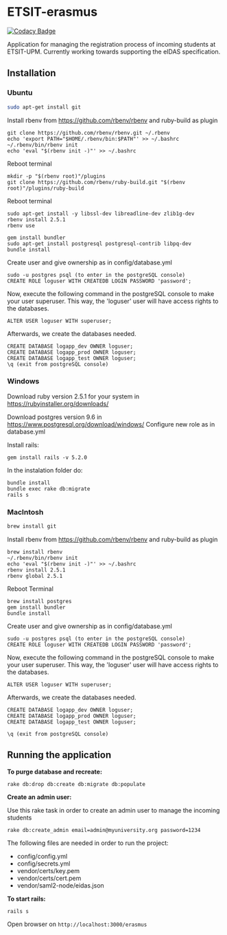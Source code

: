 # ETSIT-erasmus
[![Codacy Badge](https://api.codacy.com/project/badge/Grade/bccabf42125f4b20b005d05a68835527)](https://app.codacy.com/app/sonsoleslp/ETSIT-erasmus?utm_source=github.com&utm_medium=referral&utm_content=ging/ETSIT-erasmus&utm_campaign=Badge_Grade_Dashboard)

Application for managing the registration process of incoming students at ETSIT-UPM.
Currently working towards supporting the eIDAS specification.

## Installation

### Ubuntu

```bash
sudo apt-get install git
```
Install rbenv from https://github.com/rbenv/rbenv and ruby-build as plugin

```
git clone https://github.com/rbenv/rbenv.git ~/.rbenv
echo 'export PATH="$HOME/.rbenv/bin:$PATH"' >> ~/.bashrc
~/.rbenv/bin/rbenv init
echo 'eval "$(rbenv init -)"' >> ~/.bashrc
```
Reboot terminal
```
mkdir -p "$(rbenv root)"/plugins
git clone https://github.com/rbenv/ruby-build.git "$(rbenv root)"/plugins/ruby-build
```
Reboot terminal
```
sudo apt-get install -y libssl-dev libreadline-dev zlib1g-dev
rbenv install 2.5.1
rbenv use 

gem install bundler
sudo apt-get install postgresql postgresql-contrib libpq-dev
bundle install
```
Create user and give ownership as in config/database.yml


```
sudo -u postgres psql (to enter in the postgreSQL console)  
CREATE ROLE loguser WITH CREATEDB LOGIN PASSWORD 'password';
```
Now, execute the following command in the postgreSQL console to make your user superuser. This way, the 'loguser' user will have access rights to the databases.

```
ALTER USER loguser WITH superuser;
```

Afterwards, we create the databases needed.

```
CREATE DATABASE logapp_dev OWNER loguser;
CREATE DATABASE logapp_prod OWNER loguser;
CREATE DATABASE logapp_test OWNER loguser;
\q (exit from postgreSQL console)
```


### Windows

Download ruby version 2.5.1 for your system in https://rubyinstaller.org/downloads/

Download postgres version 9.6 in https://www.postgresql.org/download/windows/
Configure new role as in database.yml

Install rails:
```
gem install rails -v 5.2.0
```
In the instalation folder do:

```
bundle install
bundle exec rake db:migrate
rails s
```

### MacIntosh

```bash
brew install git
```
Install rbenv from https://github.com/rbenv/rbenv and ruby-build as plugin

```
brew install rbenv
~/.rbenv/bin/rbenv init
echo 'eval "$(rbenv init -)"' >> ~/.bashrc
rbenv install 2.5.1
rbenv global 2.5.1
```

Reboot Terminal
```
brew install postgres
gem install bundler
bundle install
```
Create user and give ownership as in config/database.yml


```
sudo -u postgres psql (to enter in the postgreSQL console)  
CREATE ROLE loguser WITH CREATEDB LOGIN PASSWORD 'password';
```
Now, execute the following command in the postgreSQL console to make your user superuser. This way, the 'loguser' user will have access rights to the databases.

```
ALTER USER loguser WITH superuser;
```

Afterwards, we create the databases needed.

```
CREATE DATABASE logapp_dev OWNER loguser;
CREATE DATABASE logapp_prod OWNER loguser;
CREATE DATABASE logapp_test OWNER loguser;

\q (exit from postgreSQL console)
```

## Running the application

**To purge database and recreate:**
```
rake db:drop db:create db:migrate db:populate
```

**Create an admin user:**

Use this rake task in order to create an admin user to manage the incoming students
```
rake db:create_admin email=admin@myuniversity.org password=1234
```

The following files are needed in order to run the project: 
- config/config.yml
- config/secrets.yml
- vendor/certs/key.pem
- vendor/certs/cert.pem
- vendor/saml2-node/eidas.json

**To start rails:**
```
rails s
```
Open browser on `http://localhost:3000/erasmus`

